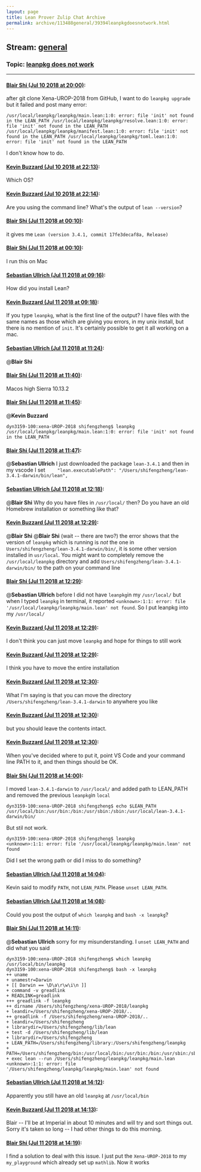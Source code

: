 ```yaml
---
layout: page
title: Lean Prover Zulip Chat Archive 
permalink: archive/113488general/39394leanpkgdoesnotwork.html
---
```


## Stream: [general](index.html)
### Topic: [leanpkg does not work](39394leanpkgdoesnotwork.html)

---

#### [Blair Shi (Jul 10 2018 at 20:00)](https://leanprover.zulipchat.com/#narrow/stream/113488-general/topic/leanpkg%20does%20not%20work/near/129424899):
after git clone Xena-UROP-2018 from GitHub, I want to do `leanpkg upgrade` but it failed and post many error:

`/usr/local/leanpkg/leanpkg/main.lean:1:0: error: file 'init' not found in the LEAN_PATH
/usr/local/leanpkg/leanpkg/resolve.lean:1:0: error: file 'init' not found in the LEAN_PATH
/usr/local/leanpkg/leanpkg/manifest.lean:1:0: error: file 'init' not found in the LEAN_PATH
/usr/local/leanpkg/leanpkg/toml.lean:1:0: error: file 'init' not found in the LEAN_PATH `

I don't know how to do.

#### [Kevin Buzzard (Jul 10 2018 at 22:13)](https://leanprover.zulipchat.com/#narrow/stream/113488-general/topic/leanpkg%20does%20not%20work/near/129431669):
Which OS?

#### [Kevin Buzzard (Jul 10 2018 at 22:14)](https://leanprover.zulipchat.com/#narrow/stream/113488-general/topic/leanpkg%20does%20not%20work/near/129431724):
Are you using the command line? What's the output of `lean --version`?

#### [Blair Shi (Jul 11 2018 at 00:10)](https://leanprover.zulipchat.com/#narrow/stream/113488-general/topic/leanpkg%20does%20not%20work/near/129437075):
it gives me `Lean (version 3.4.1, commit 17fe3decaf8a, Release)`

#### [Blair Shi (Jul 11 2018 at 00:10)](https://leanprover.zulipchat.com/#narrow/stream/113488-general/topic/leanpkg%20does%20not%20work/near/129437080):
I run this on Mac

#### [Sebastian Ullrich (Jul 11 2018 at 09:16)](https://leanprover.zulipchat.com/#narrow/stream/113488-general/topic/leanpkg%20does%20not%20work/near/129456013):
How did you install Lean?

#### [Kevin Buzzard (Jul 11 2018 at 09:18)](https://leanprover.zulipchat.com/#narrow/stream/113488-general/topic/leanpkg%20does%20not%20work/near/129456073):
If you type `leanpkg`, what is the first line of the output? I have files with the same names as those which are giving you errors, in my unix install, but there is no mention of `init`. It's certainly possible to get it all working on a mac.

#### [Sebastian Ullrich (Jul 11 2018 at 11:24)](https://leanprover.zulipchat.com/#narrow/stream/113488-general/topic/leanpkg%20does%20not%20work/near/129460129):
@**Blair Shi**

#### [Blair Shi (Jul 11 2018 at 11:40)](https://leanprover.zulipchat.com/#narrow/stream/113488-general/topic/leanpkg%20does%20not%20work/near/129460708):
Macos high Sierra 10.13.2

#### [Blair Shi (Jul 11 2018 at 11:45)](https://leanprover.zulipchat.com/#narrow/stream/113488-general/topic/leanpkg%20does%20not%20work/near/129460895):
@**Kevin Buzzard** 

```
dyn3159-100:xena-UROP-2018 shifengzheng$ leanpkg
/usr/local/leanpkg/leanpkg/main.lean:1:0: error: file 'init' not found in the LEAN_PATH
```

#### [Blair Shi (Jul 11 2018 at 11:47)](https://leanprover.zulipchat.com/#narrow/stream/113488-general/topic/leanpkg%20does%20not%20work/near/129460969):
@**Sebastian Ullrich** I just downloaded the package `lean-3.4.1` and then in my vscode I set 
`    "lean.executablePath": "/Users/shifengzheng/lean-3.4.1-darwin/bin/lean",`

#### [Sebastian Ullrich (Jul 11 2018 at 12:18)](https://leanprover.zulipchat.com/#narrow/stream/113488-general/topic/leanpkg%20does%20not%20work/near/129462153):
@**Blair Shi** Why do you have files in `/usr/local/` then? Do you have an old Homebrew installation or something like that?

#### [Kevin Buzzard (Jul 11 2018 at 12:29)](https://leanprover.zulipchat.com/#narrow/stream/113488-general/topic/leanpkg%20does%20not%20work/near/129462557):
@**Blair Shi** @**Blair Shi** (wait -- there are two?) the error shows that the version of `leanpkg` which is running is *not* the one in `Users/shifengzheng/lean-3.4.1-darwin/bin/`, it is some other version installed in `usr/local`. You might want to completely remove the `/usr/local/leanpkg` directory and add `Users/shifengzheng/lean-3.4.1-darwin/bin/` to the path on your command line

#### [Blair Shi (Jul 11 2018 at 12:29)](https://leanprover.zulipchat.com/#narrow/stream/113488-general/topic/leanpkg%20does%20not%20work/near/129462558):
@**Sebastian Ullrich**  before I did not have `leanpkg`in my `/usr/local/` but when I typed `leanpkg` in terminal, it reported `<unknown>:1:1: error: file '/usr/local/leanpkg/leanpkg/main.lean' not found`. So I put leanpkg into my `/usr/local/`

#### [Kevin Buzzard (Jul 11 2018 at 12:29)](https://leanprover.zulipchat.com/#narrow/stream/113488-general/topic/leanpkg%20does%20not%20work/near/129462561):
I don't think you can just move `leanpkg` and hope for things to still work

#### [Kevin Buzzard (Jul 11 2018 at 12:29)](https://leanprover.zulipchat.com/#narrow/stream/113488-general/topic/leanpkg%20does%20not%20work/near/129462565):
I think you have to move the entire installation

#### [Kevin Buzzard (Jul 11 2018 at 12:30)](https://leanprover.zulipchat.com/#narrow/stream/113488-general/topic/leanpkg%20does%20not%20work/near/129462644):
What I'm saying is that you can move the directory `/Users/shifengzheng/lean-3.4.1-darwin` to anywhere you like

#### [Kevin Buzzard (Jul 11 2018 at 12:30)](https://leanprover.zulipchat.com/#narrow/stream/113488-general/topic/leanpkg%20does%20not%20work/near/129462648):
but you should leave the contents intact.

#### [Kevin Buzzard (Jul 11 2018 at 12:30)](https://leanprover.zulipchat.com/#narrow/stream/113488-general/topic/leanpkg%20does%20not%20work/near/129462654):
When you've decided where to put it, point VS Code and your command line PATH to it, and then things should be OK.

#### [Blair Shi (Jul 11 2018 at 14:00)](https://leanprover.zulipchat.com/#narrow/stream/113488-general/topic/leanpkg%20does%20not%20work/near/129465999):
I moved `lean-3.4.1-darwin` to `/usr/local/` and added path to LEAN_PATH and removed the previous `leanpkg`in `local`
```
dyn3159-100:xena-UROP-2018 shifengzheng$ echo $LEAN_PATH
/usr/local/bin:/usr/bin:/bin:/usr/sbin:/sbin:/usr/local/lean-3.4.1-darwin/bin/
```
But stil not work. 
```
dyn3159-100:xena-UROP-2018 shifengzheng$ leanpkg
<unknown>:1:1: error: file '/usr/local/leanpkg/leanpkg/main.lean' not found
```
Did I set the wrong path or did I miss to do something?

#### [Sebastian Ullrich (Jul 11 2018 at 14:04)](https://leanprover.zulipchat.com/#narrow/stream/113488-general/topic/leanpkg%20does%20not%20work/near/129466184):
Kevin said to modify `PATH`, not `LEAN_PATH`. Please `unset LEAN_PATH`.

#### [Sebastian Ullrich (Jul 11 2018 at 14:08)](https://leanprover.zulipchat.com/#narrow/stream/113488-general/topic/leanpkg%20does%20not%20work/near/129466360):
Could you post the output of `which leanpkg` and `bash -x leanpkg`?

#### [Blair Shi (Jul 11 2018 at 14:11)](https://leanprover.zulipchat.com/#narrow/stream/113488-general/topic/leanpkg%20does%20not%20work/near/129466476):
@**Sebastian Ullrich**  sorry for my misunderstanding. I `unset LEAN_PATH` and did what you said
```
dyn3159-100:xena-UROP-2018 shifengzheng$ which leanpkg
/usr/local/bin/leanpkg
dyn3159-100:xena-UROP-2018 shifengzheng$ bash -x leanpkg
++ uname
+ unamestr=Darwin
+ [[ Darwin == \D\a\r\w\i\n ]]
+ command -v greadlink
+ READLINK=greadlink
+++ greadlink -f leanpkg
++ dirname /Users/shifengzheng/xena-UROP-2018/leanpkg
+ leandir=/Users/shifengzheng/xena-UROP-2018/..
++ greadlink -f /Users/shifengzheng/xena-UROP-2018/..
+ leandir=/Users/shifengzheng
+ librarydir=/Users/shifengzheng/lib/lean
+ test -d /Users/shifengzheng/lib/lean
+ librarydir=/Users/shifengzheng
+ LEAN_PATH=/Users/shifengzheng/library:/Users/shifengzheng/leanpkg
+ PATH=/Users/shifengzheng/bin:/usr/local/bin:/usr/bin:/bin:/usr/sbin:/sbin
+ exec lean --run /Users/shifengzheng/leanpkg/leanpkg/main.lean
<unknown>:1:1: error: file '/Users/shifengzheng/leanpkg/leanpkg/main.lean' not found
```

#### [Sebastian Ullrich (Jul 11 2018 at 14:12)](https://leanprover.zulipchat.com/#narrow/stream/113488-general/topic/leanpkg%20does%20not%20work/near/129466541):
Apparently you still have an old `leanpkg` at `/usr/local/bin`

#### [Kevin Buzzard (Jul 11 2018 at 14:13)](https://leanprover.zulipchat.com/#narrow/stream/113488-general/topic/leanpkg%20does%20not%20work/near/129466576):
Blair -- I'll be at Imperial in about 10 minutes and will try and sort things out. Sorry it's taken so long -- I had other things to do this morning.

#### [Blair Shi (Jul 11 2018 at 14:19)](https://leanprover.zulipchat.com/#narrow/stream/113488-general/topic/leanpkg%20does%20not%20work/near/129466958):
I find a solution to deal with this issue. I just put the `Xena-UROP-2018` to my `my_playground` which already set up `mathlib`. Now it works

